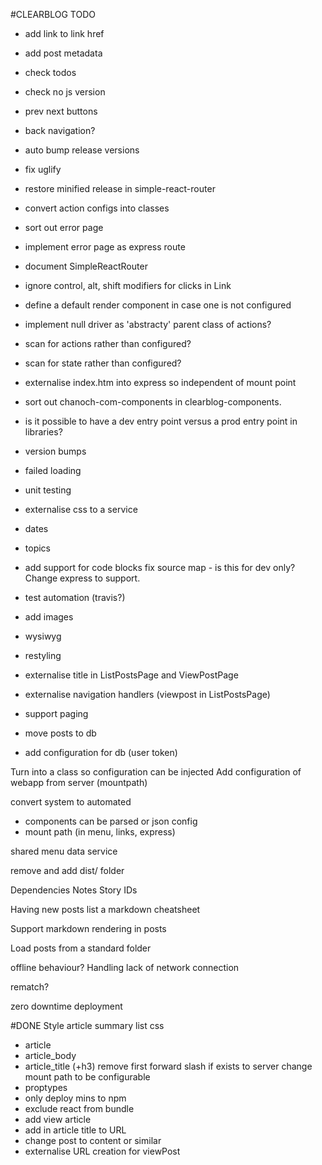 #CLEARBLOG TODO 
- add link to link href

- add post metadata
- check todos
- check no js version
- prev next buttons
- back navigation?
- auto bump release versions
- fix uglify
- restore minified release in simple-react-router
- convert action configs into classes
- sort out error page
- implement error page as express route
- document SimpleReactRouter
- ignore control, alt, shift modifiers for clicks in Link
- define a default render component in case one is not configured
- implement null driver as 'abstracty' parent class of actions?
- scan for actions rather than configured? 
- scan for state rather than configured?
- externalise index.htm into express so independent of mount point
- sort out chanoch-com-components in clearblog-components. 
- is it possible to have a dev entry point versus a prod entry point in libraries?
- version bumps
- failed loading
- unit testing
- externalise css to a service
- dates
- topics
- add support for code blocks
fix source map - is this for dev only? Change express to support.
- test automation (travis?)

- add images
- wysiwyg
- restyling
- externalise title in ListPostsPage and ViewPostPage
- externalise navigation handlers (viewpost in ListPostsPage)
- support paging
- move posts to db
 - add configuration for db (user token)

Turn into a class so configuration can be injected
Add configuration of webapp from server (mountpath)

convert system to automated
 - components can be parsed or json config
 - mount path (in menu, links, express)


shared menu data service

remove and add dist/ folder


Dependencies
Notes
Story IDs

Having new posts list a markdown cheatsheet

Support markdown rendering in posts

Load posts from a standard folder

offline behaviour?
Handling lack of network connection

rematch? 

zero downtime deployment

#DONE
Style article summary list
css
- article
- article_body
- article_title (+h3)
remove first forward slash if exists to server
change mount path to be configurable
- proptypes
- only deploy mins to npm
- exclude react from bundle
- add view article
- add in article title to URL
- change post to content or similar
- externalise URL creation for viewPost
